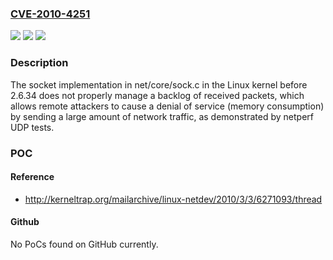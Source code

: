### [CVE-2010-4251](https://cve.mitre.org/cgi-bin/cvename.cgi?name=CVE-2010-4251)
![](https://img.shields.io/static/v1?label=Product&message=n%2Fa&color=blue)
![](https://img.shields.io/static/v1?label=Version&message=n%2Fa&color=blue)
![](https://img.shields.io/static/v1?label=Vulnerability&message=n%2Fa&color=brighgreen)

### Description

The socket implementation in net/core/sock.c in the Linux kernel before 2.6.34 does not properly manage a backlog of received packets, which allows remote attackers to cause a denial of service (memory consumption) by sending a large amount of network traffic, as demonstrated by netperf UDP tests.

### POC

#### Reference
- http://kerneltrap.org/mailarchive/linux-netdev/2010/3/3/6271093/thread

#### Github
No PoCs found on GitHub currently.

